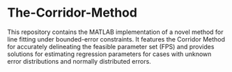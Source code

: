 # The-Corridor-Method
This repository contains the MATLAB implementation of a novel method for line fitting under bounded-error constraints. It features the Corridor Method for accurately delineating the feasible parameter set (FPS) and provides solutions for estimating regression parameters for cases with unknown error distributions and normally distributed errors.
